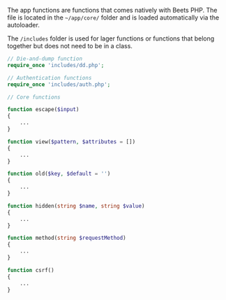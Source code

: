 The app functions are functions that comes natively with Beets PHP. The file is located in the `~/app/core/` folder and is loaded automatically via the autoloader.

The `/includes` folder is used for lager functions or functions that belong together but does not need to be in a class.

```php title="~/app/core/functions.php"
// Die-and-dump function
require_once 'includes/dd.php';

// Authentication functions
require_once 'includes/auth.php';

// Core functions

function escape($input)
{
	...
}

function view($pattern, $attributes = [])
{
	...
}

function old($key, $default = '')
{
	...
}

function hidden(string $name, string $value)
{
	...
}

function method(string $requestMethod)
{
	...
}

function csrf()
{
	...
}
```